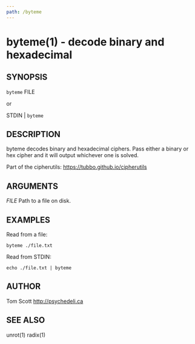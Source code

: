 ```yaml
---
path: /byteme
---
```



byteme(1) - decode binary and hexadecimal
======================================

## SYNOPSIS

`byteme` FILE

or

STDIN | `byteme`

## DESCRIPTION

byteme decodes binary and hexadecimal ciphers. Pass either a binary or
hex cipher and it will output whichever one is solved.

Part of the cipherutils: <https://tubbo.github.io/cipherutils>

## ARGUMENTS

*FILE*
  Path to a file on disk.

## EXAMPLES

Read from a file:

```
byteme ./file.txt
```

Read from STDIN:

```
echo ./file.txt | byteme
```

## AUTHOR

Tom Scott <http://psychedeli.ca>

## SEE ALSO

unrot(1)
radix(1)
